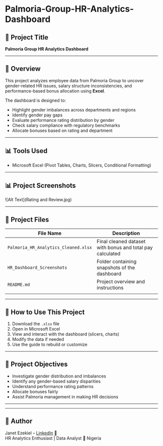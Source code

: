 # Palmoria-Group-HR-Analytics-Dashboard

## 📂 Project Title

**Palmoria Group HR Analytics Dashboard**

---

## 📝 Overview

This project analyzes employee data from Palmoria Group to uncover gender-related HR issues, salary structure inconsistencies, and performance-based bonus allocation using **Excel**.

The dashboard is designed to:

* Highlight gender imbalances across departments and regions
* Identify gender pay gaps
* Evaluate performance rating distribution by gender
* Check salary compliance with regulatory benchmarks
* Allocate bonuses based on rating and department

---

## 📊 Tools Used

* Microsoft Excel (Pivot Tables, Charts, Slicers, Conditional Formatting)

---

## 📊 Project Screenshots

![Alt Text](Rating and Review.jpg)

---

## 📂 Project Files

| File Name                                   | Description                                               |
| ------------------------------------------- | --------------------------------------------------------- |
| `Palmoria_HR_Analytics_Cleaned.xlsx`        | Final cleaned dataset with bonus and total pay calculated |
| `HR_Dashboard_Screenshots`                  | Folder containing snapshots of the dashboard              |
| `README.md`                                 | Project overview and instructions                         |
                    |

---

## 🚀 How to Use This Project

1. Download the `.xlsx` file
2. Open in Microsoft Excel
3. View and interact with the dashboard (slicers, charts)
4. Modify the data if needed
5. Use the guide to rebuild or customize

---

## 📌 Project Objectives

* Investigate gender distribution and imbalances
* Identify any gender-based salary disparities
* Understand performance rating patterns
* Allocate bonuses fairly
* Assist Palmoria management in making HR decisions

---
---

## 🧠 Author
Janet Ezekiel – [LinkedIn](https://www.linkedin.com/in/janet-ezekiel-1183a0372?utm_source=share&utm_campaign=share_via&utm_content=profile&utm_medium=android_app) 🔗  
HR Analytics Enthusiast | Data Analyst
📍 Nigeria


